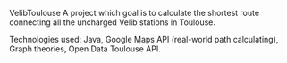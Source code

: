 VelibToulouse
A project which goal is to calculate the shortest route connecting all the uncharged Velib stations in Toulouse.

Technologies used: Java, Google Maps API (real-world path calculating), Graph theories, Open Data Toulouse API.
